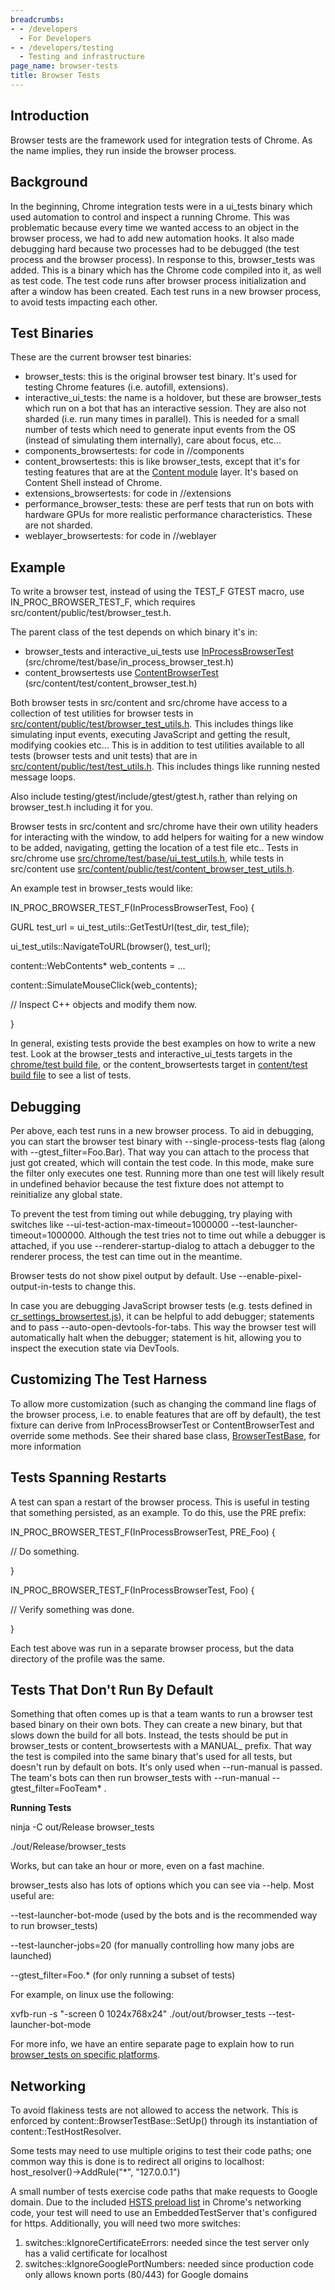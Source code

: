 ```yaml
---
breadcrumbs:
- - /developers
  - For Developers
- - /developers/testing
  - Testing and infrastructure
page_name: browser-tests
title: Browser Tests
---
```


## Introduction

Browser tests are the framework used for integration tests of Chrome. As the
name implies, they run inside the browser process.

## Background

In the beginning, Chrome integration tests were in a ui_tests binary which used
automation to control and inspect a running Chrome. This was problematic because
every time we wanted access to an object in the browser process, we had to add
new automation hooks. It also made debugging hard because two processes had to
be debugged (the test process and the browser process). In response to this,
browser_tests was added. This is a binary which has the Chrome code compiled
into it, as well as test code. The test code runs after browser process
initialization and after a window has been created. Each test runs in a new
browser process, to avoid tests impacting each other.

## Test Binaries

These are the current browser test binaries:

*   browser_tests: this is the original browser test binary. It's used
            for testing Chrome features (i.e. autofill, extensions).
*   interactive_ui_tests: the name is a holdover, but these are
            browser_tests which run on a bot that has an interactive session.
            They are also not sharded (i.e. run many times in parallel). This is
            needed for a small number of tests which need to generate input
            events from the OS (instead of simulating them internally), care
            about focus, etc...
*   components_browsertests: for code in //components
*   content_browsertests: this is like browser_tests, except that it's
            for testing features that are at the [Content
            module](/developers/content-module) layer. It's based on Content
            Shell instead of Chrome.
*   extensions_browsertests: for code in //extensions
*   performance_browser_tests: these are perf tests that run on bots
            with hardware GPUs for more realistic performance characteristics.
            These are not sharded.
*   weblayer_browsertests: for code in //weblayer

## Example

To write a browser test, instead of using the TEST_F GTEST macro, use
IN_PROC_BROWSER_TEST_F, which requires src/content/public/test/browser_test.h.

The parent class of the test depends on which binary it's in:

*   browser_tests and interactive_ui_tests use
            [InProcessBrowserTest](http://src.chromium.org/viewvc/chrome/trunk/src/chrome/test/base/in_process_browser_test.h)
            (src/chrome/test/base/in_process_browser_test.h)
*   content_browsertests use
            [ContentBrowserTest](http://src.chromium.org/viewvc/chrome/trunk/src/content/test/content_browser_test.h)
            (src/content/test/content_browser_test.h)

Both browser tests in src/content and src/chrome have access to a collection of
test utilities for browser tests in
[src/content/public/test/browser_test_utils.h](https://cs.chromium.org/chromium/src/content/public/test/browser_test_utils.h).
This includes things like simulating input events, executing JavaScript and
getting the result, modifying cookies etc... This is in addition to test
utilities available to all tests (browser tests and unit tests) that are in
[src/content/public/test/test_utils.h](https://cs.chromium.org/chromium/src/content/public/test/test_utils.h).
This includes things like running nested message loops.

Also include testing/gtest/include/gtest/gtest.h, rather than relying on
browser_test.h including it for you.

Browser tests in src/content and src/chrome have their own utility headers for
interacting with the window, to add helpers for waiting for a new window to be
added, navigating, getting the location of a test file etc.. Tests in src/chrome
use
[src/chrome/test/base/ui_test_utils.h](https://cs.chromium.org/chromium/src/chrome/test/base/ui_test_utils.h),
while tests in src/content use
[src/content/public/test/content_browser_test_utils.h](https://cs.chromium.org/chromium/src/content/public/test/content_browser_test_utils.h).

An example test in browser_tests would like:

IN_PROC_BROWSER_TEST_F(InProcessBrowserTest, Foo) {

GURL test_url = ui_test_utils::GetTestUrl(test_dir, test_file);

ui_test_utils::NavigateToURL(browser(), test_url);

content::WebContents\* web_contents = ...

content::SimulateMouseClick(web_contents);

// Inspect C++ objects and modify them now.

}

In general, existing tests provide the best examples on how to write a new test.
Look at the browser_tests and interactive_ui_tests targets in the [chrome/test
build
file](https://chromium.googlesource.com/chromium/src/+/master/chrome/test/BUILD.gn),
or the content_browsertests target in [content/test build
file](https://chromium.googlesource.com/chromium/src/+/master/content/test/BUILD.gn)
to see a list of tests.

## Debugging

Per above, each test runs in a new browser process. To aid in debugging, you can
start the browser test binary with --single-process-tests flag (along with
--gtest_filter=Foo.Bar). That way you can attach to the process that just got
created, which will contain the test code. In this mode, make sure the filter
only executes one test. Running more than one test will likely result in
undefined behavior because the test fixture does not attempt to reinitialize any
global state.

To prevent the test from timing out while debugging, try playing with switches
like --ui-test-action-max-timeout=1000000 --test-launcher-timeout=1000000.
Although the test tries not to time out while a debugger is attached, if you use
--renderer-startup-dialog to attach a debugger to the renderer process, the test
can time out in the meantime.

Browser tests do not show pixel output by default. Use
--enable-pixel-output-in-tests to change this.

In case you are debugging JavaScript browser tests (e.g. tests defined in
[cr_settings_browsertest.js](https://source.chromium.org/chromium/chromium/src/+/master:chrome/test/data/webui/settings/cr_settings_browsertest.js)),
it can be helpful to add debugger; statements and to pass
--auto-open-devtools-for-tabs. This way the browser test will automatically halt
when the debugger; statement is hit, allowing you to inspect the execution state
via DevTools.

## Customizing The Test Harness

To allow more customization (such as changing the command line flags of the
browser process, i.e. to enable features that are off by default), the test
fixture can derive from InProcessBrowserTest or ContentBrowserTest and override
some methods. See their shared base class,
[BrowserTestBase](https://chromium.googlesource.com/chromium/src/+/master/content/public/test/browser_test_base.h),
for more information

## Tests Spanning Restarts

A test can span a restart of the browser process. This is useful in testing that
something persisted, as an example. To do this, use the PRE prefix:

IN_PROC_BROWSER_TEST_F(InProcessBrowserTest, PRE_Foo) {

// Do something.

}

IN_PROC_BROWSER_TEST_F(InProcessBrowserTest, Foo) {

// Verify something was done.

}

Each test above was run in a separate browser process, but the data directory of
the profile was the same.

## Tests That Don't Run By Default

Something that often comes up is that a team wants to run a browser test based
binary on their own bots. They can create a new binary, but that slows down the
build for all bots. Instead, the tests should be put in browser_tests or
content_browsertests with a MANUAL_ prefix. That way the test is compiled into
the same binary that's used for all tests, but doesn't run by default on bots.
It's only used when --run-manual is passed. The team's bots can then run
browser_tests with --run-manual --gtest_filter=FooTeam\* .

**Running Tests**

ninja -C out/Release browser_tests

./out/Release/browser_tests

Works, but can take an hour or more, even on a fast machine.

browser_tests also has lots of options which you can see via --help. Most useful
are:

--test-launcher-bot-mode (used by the bots and is the recommended way to run
browser_tests)

--test-launcher-jobs=20 (for manually controlling how many jobs are launched)

--gtest_filter=Foo.\* (for only running a subset of tests)

For example, on linux use the following:

xvfb-run -s "-screen 0 1024x768x24" ./out/out/browser_tests
--test-launcher-bot-mode

For more info, we have an entire separate page to explain how to run
[browser_tests on specific
platforms](http://www.chromium.org/developers/testing/running-tests#TOC-Running-basic-tests).

## Networking

To avoid flakiness tests are not allowed to access the network. This is enforced
by content::BrowserTestBase::SetUp() through its instantiation of
content::TestHostResolver.

Some tests may need to use multiple origins to test their code paths; one common
way this is done is to redirect all origins to localhost:
host_resolver()-&gt;AddRule("\*", "127.0.0.1")

A small number of tests exercise code paths that make requests to Google domain.
Due to the included [HSTS preload list](https://hstspreload.org/) in Chrome's
networking code, your test will need to use an EmbeddedTestServer that's
configured for https. Additionally, you will need two more switches:

1.  switches::kIgnoreCertificateErrors: needed since the test server
            only has a valid certificate for localhost
2.  switches::kIgnoreGooglePortNumbers: needed since production code
            only allows known ports (80/443) for Google domains